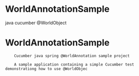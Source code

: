 # WorldAnnotationSample
java cucumber @WorldObject



# WorldAnnotationSample
        Cucumber java spring @WorldAnnotation sample project

        A sample application containing a simple Cucumber test demonstrationg how to use @WorldObjec
